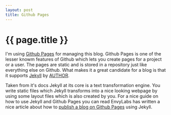 ```yaml
---
layout: post
title: Github Pages
---
```


{{ page.title }}
================

I'm using [Github Pages](http://pages.github.com) for managing this blog. Github Pages is one of the lesser knowm features of Github which lets you create pages for a project or a user. The pages are static and is stored in a repository just like everything else on Github. What makes it a great candidate for a blog is that it supports [Jekyll](http://github.com/mojombo/jekyll/) by [AUTHOR](http://tom.preston-werner.com/).

Taken from it's docs Jekyll at its core is a text transformation engine. You write static files which Jekyll transforms into a nice looking webpage by using some layout files which is also created by you. For a nice guide on how to use Jekyll and Github Pages you can read EnvyLabs has written a nice article about how to [publish a blog on Github Pages](http://blog.envylabs.com/2009/08/publishing-a-blog-with-github-pages-and-jekyll/) using Jekyll.
